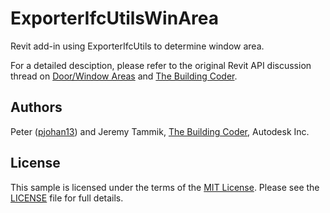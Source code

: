 # ExporterIfcUtilsWinArea
Revit add-in using ExporterIfcUtils to determine window area.

For a detailed desciption, please refer to the original Revit API discussion thread on
[Door/Window Areas](http://forums.autodesk.com/t5/revit-api/door-window-areas/td-p/5535565) and
[The Building Coder](http://thebuildingcoder.typepad.com).


## Authors

Peter ([pjohan13](http://forums.autodesk.com/t5/user/viewprofilepage/user-id/2663907)) and
Jeremy Tammik, [The Building Coder](http://thebuildingcoder.typepad.com), Autodesk Inc.


## License

This sample is licensed under the terms of the [MIT License](http://opensource.org/licenses/MIT). Please see the [LICENSE](LICENSE) file for full details.

